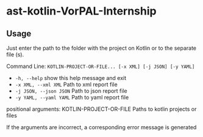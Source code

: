 # ast-kotlin-VorPAL-Internship

## Usage

Just enter the path to the folder with the project on Kotlin or to the separate file (s).

 Command Line: `KOTLIN-PROJECT-OR-FILE... [-x XML] [-j JSON] [-y YAML]`

- `-h, --help`               show this help message and exit
- `-x XML, --xml XML`        Path to xml report file
- `-j JSON, --json JSON`     Path to json report file
- `-y YAML, --yaml YAML`     Path to yaml report file


positional arguments:
  KOTLIN-PROJECT-OR-FILE   Paths to kotlin projects or files

If the arguments are incorrect, a corresponding error message is generated
